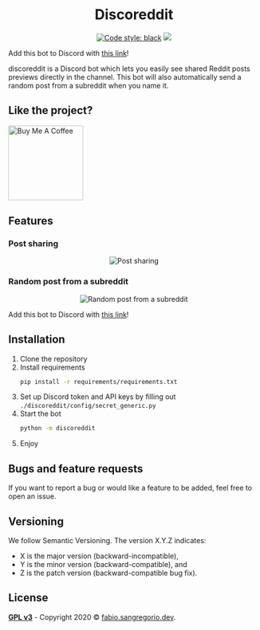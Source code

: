 <!-- <p align="center"><a href="https://telegram.me/tele_reddit_bot"><img height="200" width="200"
      src="https://raw.githubusercontent.com/fabiosangregorio/discoreddit/master/docs/images/logo.png" alt="discoreddit" /></a></p> -->
<h1 align="center">Discoreddit</h1>

<p align="center">
  <!-- <a href="https://github.com/fabiosangregorio/discoreddit/actions?query=workflow%3Adocs"><img
      src="https://github.com/fabiosangregorio/discoreddit/workflows/docs/badge.svg" alt="Docs status"></a>
  <a href="https://github.com/fabiosangregorio/discoreddit/actions?query=workflow%3Atest"><img
      src="https://github.com/fabiosangregorio/discoreddit/workflows/test/badge.svg" alt="Test status"></a>
  <a href="https://github.com/fabiosangregorio/discoreddit/actions?query=workflow%3Alint"><img
      src="https://github.com/fabiosangregorio/discoreddit/workflows/lint/badge.svg" alt="Lint status"></a>
  <a href='https://coveralls.io/github/fabiosangregorio/discoreddit?branch=master'><img src='https://coveralls.io/repos/github/fabiosangregorio/discoreddit/badge.svg?branch=master' alt='Coverage Status' /></a> -->
  <a href="https://github.com/psf/black"><img src="https://img.shields.io/badge/code%20style-black-000000.svg"
      alt="Code style: black"></a>
  <a href="https://discord.com/api/oauth2/authorize?client_id=753739417306267718&permissions=2048&scope=bot"><img src="https://img.shields.io/static/v1?label=&logo=discord&logoColor=ffffff&color=7389D8&labelColor=6A7EC2&message=Add%20on%20Discord"></a>
</p>
 
Add this bot to Discord with [this link](https://discord.com/api/oauth2/authorize?client_id=753739417306267718&permissions=2048&scope=bot)!

discoreddit is a Discord bot which lets you easily see shared Reddit posts previews directly in the channel. This bot will also automatically send a random post from a subreddit when you name it.

## Like the project?
 <a href="https://www.buymeacoffee.com/fabiosang" target="_blank"><img src="https://cdn.buymeacoffee.com/buttons/lato-orange.png" alt="Buy Me A Coffee" width="150"></a>


## Features

### Post sharing

<p align="center">
  <img src="https://i.imgur.com/jLivuZO.png" alt="Post sharing" />
</p>

### Random post from a subreddit

<p align="center">
  <img src="https://i.imgur.com/auZ2jqq.png" alt="Random post from a subreddit" />
</p>

Add this bot to Discord with [this link](https://discord.com/api/oauth2/authorize?client_id=753739417306267718&permissions=2048&scope=bot)!

## Installation

1. Clone the repository
1. Install requirements
    ```bash
    pip install -r requirements/requirements.txt
    ```
1. Set up Discord token and API keys by filling out `./discoreddit/config/secret_generic.py`
1. Start the bot
    ```bash
    python -m discoreddit
    ```
1. Enjoy

## Bugs and feature requests
If you want to report a bug or would like a feature to be added, feel free to open an issue.


## Versioning
We follow Semantic Versioning. The version X.Y.Z indicates:

* X is the major version (backward-incompatible),
* Y is the minor version (backward-compatible), and
* Z is the patch version (backward-compatible bug fix).
 
## License
**[GPL v3](https://www.gnu.org/licenses/gpl-3.0)** - Copyright 2020 © <a href="http://fabio.sangregorio.dev"
  target="_blank">fabio.sangregorio.dev</a>.
 